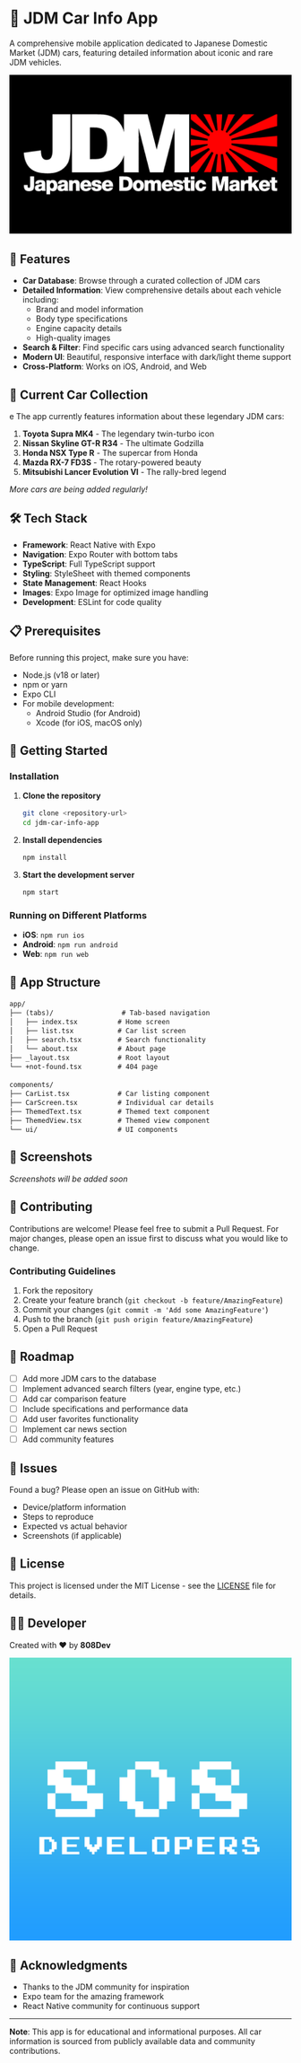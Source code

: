 # 🚗 JDM Car Info App

A comprehensive mobile application dedicated to Japanese Domestic Market (JDM) cars, featuring detailed information about iconic and rare JDM vehicles.

![JDM Logo](assets/images/jdm-logo.png)

## 📱 Features

- **Car Database**: Browse through a curated collection of JDM cars
- **Detailed Information**: View comprehensive details about each vehicle including:
  - Brand and model information
  - Body type specifications
  - Engine capacity details
  - High-quality images
- **Search & Filter**: Find specific cars using advanced search functionality
- **Modern UI**: Beautiful, responsive interface with dark/light theme support
- **Cross-Platform**: Works on iOS, Android, and Web

## 🚀 Current Car Collection
e
The app currently features information about these legendary JDM cars:

1. **Toyota Supra MK4** - The legendary twin-turbo icon
2. **Nissan Skyline GT-R R34** - The ultimate Godzilla
3. **Honda NSX Type R** - The supercar from Honda
4. **Mazda RX-7 FD3S** - The rotary-powered beauty
5. **Mitsubishi Lancer Evolution VI** - The rally-bred legend

*More cars are being added regularly!*

## 🛠️ Tech Stack

- **Framework**: React Native with Expo
- **Navigation**: Expo Router with bottom tabs
- **TypeScript**: Full TypeScript support
- **Styling**: StyleSheet with themed components
- **State Management**: React Hooks
- **Images**: Expo Image for optimized image handling
- **Development**: ESLint for code quality

## 📋 Prerequisites

Before running this project, make sure you have:

- Node.js (v18 or later)
- npm or yarn
- Expo CLI
- For mobile development:
  - Android Studio (for Android)
  - Xcode (for iOS, macOS only)

## 🚀 Getting Started

### Installation

1. **Clone the repository**
   ```bash
   git clone <repository-url>
   cd jdm-car-info-app
   ```

2. **Install dependencies**
   ```bash
   npm install
   ```

3. **Start the development server**
   ```bash
   npm start
   ```

### Running on Different Platforms

- **iOS**: `npm run ios`
- **Android**: `npm run android`
- **Web**: `npm run web`

## 📱 App Structure

```
app/
├── (tabs)/                 # Tab-based navigation
│   ├── index.tsx          # Home screen
│   ├── list.tsx           # Car list screen
│   ├── search.tsx         # Search functionality
│   └── about.tsx          # About page
├── _layout.tsx            # Root layout
└── +not-found.tsx         # 404 page

components/
├── CarList.tsx            # Car listing component
├── CarScreen.tsx          # Individual car details
├── ThemedText.tsx         # Themed text component
├── ThemedView.tsx         # Themed view component
└── ui/                    # UI components
```

## 🎨 Screenshots

*Screenshots will be added soon*

## 🤝 Contributing

Contributions are welcome! Please feel free to submit a Pull Request. For major changes, please open an issue first to discuss what you would like to change.

### Contributing Guidelines

1. Fork the repository
2. Create your feature branch (`git checkout -b feature/AmazingFeature`)
3. Commit your changes (`git commit -m 'Add some AmazingFeature'`)
4. Push to the branch (`git push origin feature/AmazingFeature`)
5. Open a Pull Request

## 📝 Roadmap

- [ ] Add more JDM cars to the database
- [ ] Implement advanced search filters (year, engine type, etc.)
- [ ] Add car comparison feature
- [ ] Include specifications and performance data
- [ ] Add user favorites functionality
- [ ] Implement car news section
- [ ] Add community features

## 🐛 Issues

Found a bug? Please open an issue on GitHub with:
- Device/platform information
- Steps to reproduce
- Expected vs actual behavior
- Screenshots (if applicable)

## 📄 License

This project is licensed under the MIT License - see the [LICENSE](LICENSE) file for details.

## 👨‍💻 Developer

Created with ❤️ by **808Dev**

![808Dev Logo](assets/images/808devlogo.png)

## 🙏 Acknowledgments

- Thanks to the JDM community for inspiration
- Expo team for the amazing framework
- React Native community for continuous support

---

**Note**: This app is for educational and informational purposes. All car information is sourced from publicly available data and community contributions.

